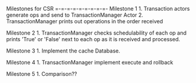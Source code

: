 Milestones for CSR
=-=-=-=-=-=-=-=-=-
Milestone 1
	1. Transaction actors generate ops and send to TransactionManager Actor
	2. TransactionManager prints out operations in the order received

Milestone 2
	1. TransactionManager checks schedulability of each op and prints 
		'True' or 'False' next to each op as it is received and processed.

Milestone 3
	1. Implement the cache Database.

Milestone 4
	1. TransactionManager implement execute and rollback

Milestone 5
	1. Comparison??
